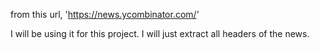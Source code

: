 from this url, 'https://news.ycombinator.com/'

I will be using it for this project.
I will just extract all headers of the news. 
